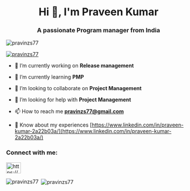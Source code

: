 <h1 align="center">Hi 👋, I'm Praveen Kumar</h1>
<h3 align="center">A passionate Program manager from India</h3>

<p align="left"> <img src="https://komarev.com/ghpvc/?username=pravinzs77&label=Profile%20views&color=0e75b6&style=flat" alt="pravinzs77" /> </p>

<p align="left"> <a href="https://github.com/ryo-ma/github-profile-trophy"><img src="https://github-profile-trophy.vercel.app/?username=pravinzs77" alt="pravinzs77" /></a> </p>

- 🔭 I’m currently working on **Release management**

- 🌱 I’m currently learning **PMP**

- 👯 I’m looking to collaborate on **Project Management**

- 🤝 I’m looking for help with **Project Management**

- 📫 How to reach me **pravinzs77@gmail.com**

- 📄 Know about my experiences [https://www.linkedin.com/in/praveen-kumar-2a22b03a/](https://www.linkedin.com/in/praveen-kumar-2a22b03a/)

<h3 align="left">Connect with me:</h3>
<p align="left">
<a href="https://linkedin.com/in/https://www.linkedin.com/in/praveen-kumar-2a22b03a/" target="blank"><img align="center" src="https://raw.githubusercontent.com/rahuldkjain/github-profile-readme-generator/master/src/images/icons/Social/linked-in-alt.svg" alt="https://www.linkedin.com/in/praveen-kumar-2a22b03a/" height="30" width="40" /></a>
</p>

<p><img align="left" src="https://github-readme-stats.vercel.app/api/top-langs?username=pravinzs77&show_icons=true&locale=en&layout=compact" alt="pravinzs77" /></p>

<p>&nbsp;<img align="center" src="https://github-readme-stats.vercel.app/api?username=pravinzs77&show_icons=true&locale=en" alt="pravinzs77" /></p>

<script src="https://platform.linkedin.com/badges/js/profile.js" async defer type="text/javascript"></script>
